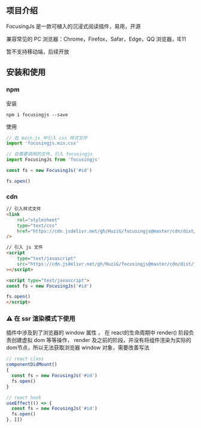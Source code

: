 ## 项目介绍

FocusingJs 是一款可植入的沉浸式阅读插件，易用，开源

[//]: # ([试试看]&#40;https://spacingjs.com&#41;)

[//]: # (![]&#40;screenshot.png&#41;)

兼容常见的 PC 浏览器：Chrome，Firefox，Safar，Edge，QQ 浏览器，IE11

暂不支持移动端，后续开放

## 安装和使用

### npm
安装
```
npm i focusingjs --save
```
使用
```js
// 在 main.js 中引入 css 样式文件
import 'focusingjs.min.css'

// 在需要调用的文件，引入 focusingjs
import FocusingJs from 'focusingjs'

const fs = new FocusingJs('#id')

fs.open()
```

### cdn
```html
// 引入样式文件
<link 
    rel="stylesheet" 
    type="text/css" 
    href="https://cdn.jsdelivr.net/gh/HuziG/focusingjs@master/cdn/dist/focusingjs.min.css"
/>

// 引入 js 文件
<script 
    type="text/javascript" 
    src="https://cdn.jsdelivr.net/gh/HuziG/focusingjs@master/cdn/dist/focusingjs.min.js"
></script>

<script type="text/javascript">
const fs = new FocusingJs('#id')

fs.open()
</script>  
```

### ⚠️ 在 ssr 渲染模式下使用

插件中涉及到了浏览器的 window 属性 ， 在 react的生命周期中 render() 阶段负责创建虚拟 dom 等等操作，
render 及之前的阶段，并没有将组件渲染为实际的dom节点，所以无法获取浏览器 window 对象，需要改善写法

```js
// react class
componentDidMount() 
{
  const fs = new FocusingJs('#id')
  fs.open()
}

// react hook
useEffect(() => {
  const fs = new FocusingJs('#id')
  fs.open()
}, [])
```


[//]: # (# 安装视频)

[//]: # (可以通过视频，更加直观地去学习使用)
